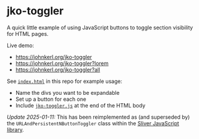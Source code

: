 # jko-toggler

A quick little example of using JavaScript buttons to toggle section visibility for HTML pages.

Live demo:

* https://johnkerl.org/jko-toggler
* https://johnkerl.org/jko-toggler?lorem
* https://johnkerl.org/jko-toggler?all

See [`index.html`](index.html) in this repo for example usage:

* Name the divs you want to be expandable
* Set up a button for each one
* Include [`jko-toggler.js`](jko-toggler.js) at the end of the HTML body

_Update 2025-01-11:_ This has been reimplemented as (and superseded by) the `URLAndPersistentNButtonToggler` class within the [Sliver JavaScript library](https://github.com/johnkerl/sliver).
